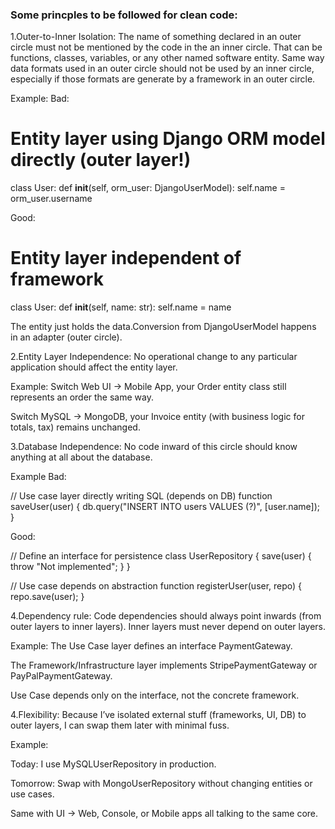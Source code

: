 ### Some princples to be followed for clean code:

1.Outer-to-Inner Isolation:
The name of something declared in an outer circle must not be mentioned by the code
in the an inner circle.
That can be functions, classes, variables, or any other named
software entity.
Same way data formats used in an outer circle should not be used by an inner circle,
especially if those formats are generate by a framework in an outer circle.

Example:
Bad:

# Entity layer using Django ORM model directly (outer layer!)

class User:
def **init**(self, orm_user: DjangoUserModel):
self.name = orm_user.username

Good:

# Entity layer independent of framework

class User:
def **init**(self, name: str):
self.name = name

The entity just holds the data.Conversion from DjangoUserModel happens in an adapter (outer circle).

2.Entity Layer Independence:
No operational change to any particular application should affect the entity layer.

Example:
Switch Web UI -> Mobile App, your Order entity class still represents an order the same way.

Switch MySQL -> MongoDB, your Invoice entity (with business logic for totals, tax) remains unchanged.

3.Database Independence:
No code inward of this circle should know anything at all about the database.

Example
Bad:

// Use case layer directly writing SQL (depends on DB)
function saveUser(user) {
db.query("INSERT INTO users VALUES (?)", [user.name]);
}

Good:

// Define an interface for persistence
class UserRepository {
save(user) { throw "Not implemented"; }
}

// Use case depends on abstraction
function registerUser(user, repo) {
repo.save(user);
}

4.Dependency rule:
Code dependencies should always point inwards (from outer layers to inner layers).
Inner layers must never depend on outer layers.

Example:
The Use Case layer defines an interface PaymentGateway.

The Framework/Infrastructure layer implements StripePaymentGateway or PayPalPaymentGateway.

Use Case depends only on the interface, not the concrete framework.

4.Flexibility:
Because I’ve isolated external stuff (frameworks, UI, DB) to outer layers,
I can swap them later with minimal fuss.

Example:

Today: I use MySQLUserRepository in production.

Tomorrow: Swap with MongoUserRepository without changing entities or use cases.

Same with UI -> Web, Console, or Mobile apps all talking to the same core.
